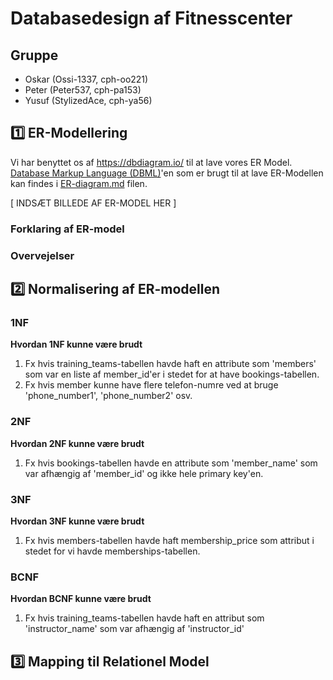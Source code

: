 # Databasedesign af Fitnesscenter

## Gruppe

- Oskar (Ossi-1337, cph-oo221)
- Peter (Peter537, cph-pa153)
- Yusuf (StylizedAce, cph-ya56)

## 1️⃣ ER-Modellering

Vi har benyttet os af https://dbdiagram.io/ til at lave vores ER Model. [Database Markup Language (DBML)](https://dbml.dbdiagram.io/docs/)'en som er brugt til at lave ER-Modellen kan findes i [ER-diagram.md](ER-diagram.md) filen.

[ INDSÆT BILLEDE AF ER-MODEL HER ]

### Forklaring af ER-model

### Overvejelser

## 2️⃣ Normalisering af ER-modellen

### 1NF

**Hvordan 1NF kunne være brudt**

1. Fx hvis training_teams-tabellen havde haft en attribute som 'members' som var en liste af member_id'er i stedet for at have bookings-tabellen.
2. Fx hvis member kunne have flere telefon-numre ved at bruge 'phone_number1', 'phone_number2' osv.

### 2NF

**Hvordan 2NF kunne være brudt**

1. Fx hvis bookings-tabellen havde en attribute som 'member_name' som var afhængig af 'member_id' og ikke hele primary key'en.

### 3NF

**Hvordan 3NF kunne være brudt**

1. Fx hvis members-tabellen havde haft membership_price som attribut i stedet for vi havde memberships-tabellen.

### BCNF

**Hvordan BCNF kunne være brudt**

1. Fx hvis training_teams-tabellen havde haft en attribut som 'instructor_name' som var afhængig af 'instructor_id'

## 3️⃣ Mapping til Relationel Model

```

```
